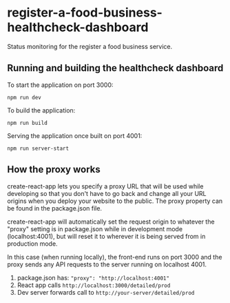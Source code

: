 # register-a-food-business-healthcheck-dashboard

Status monitoring for the register a food business service.

## Running and building the healthcheck dashboard

To start the application on port 3000:

`npm run dev`

To build the application:

`npm run build`

Serving the application once built on port 4001:

`npm run server-start`

## How the proxy works

create-react-app lets you specify a proxy URL that will be used while developing so that you don't have to go back and change all your URL origins when you deploy your website to the public. The proxy property can be found in the package.json file.

create-react-app will automatically set the request origin to whatever the "proxy" setting is in package.json while in development mode (localhost:4001), but will reset it to wherever it is being served from in production mode.

In this case (when running locally), the front-end runs on port 3000 and the proxy sends any API requests to the server running on localhost 4001.

1. package.json has: `"proxy": "http://localhost:4001"`
2. React app calls `http://localhost:3000/detailed/prod`
3. Dev server forwards call to `http://your-server/detailed/prod`
